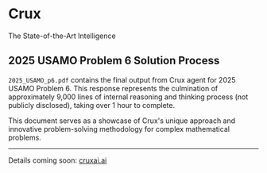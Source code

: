 # Crux

The State-of-the-Art Intelligence

## 2025 USAMO Problem 6 Solution Process

`2025_USAMO_p6.pdf` contains the final output from Crux agent for 2025 USAMO Problem 6. This response represents the culmination of approximately 9,000 lines of internal reasoning and thinking process (not publicly disclosed), taking over 1 hour to complete.

This document serves as a showcase of Crux's unique approach and innovative problem-solving methodology for complex mathematical problems.

---

Details coming soon: [cruxai.ai](https://cruxai.ai)
